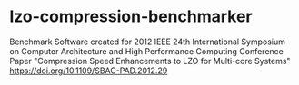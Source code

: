 # lzo-compression-benchmarker
Benchmark Software created for 2012 IEEE 24th International Symposium on Computer Architecture and High Performance Computing Conference Paper "Compression Speed Enhancements to LZO for Multi-core Systems"  
https://doi.org/10.1109/SBAC-PAD.2012.29  



